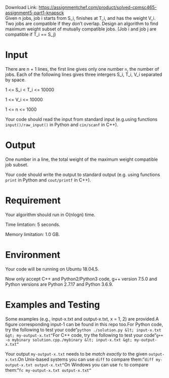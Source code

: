 Download Link: https://assignmentchef.com/product/solved-cpmsc465-assignment5-part1-knapsck
<br>
Given n jobs, job i starts from S_i, finishes at T_i, and has the weight V_i. Two jobs are compatible if they don’t overlap. Design an algorithm to find maximum weight subset of mutually compatible jobs. (Job i and job j are compatible if T_i == S_j)

# Input

There are n + 1 lines, the first line gives only one number `n`, the number of jobs. Each of the following lines gives three intergers S_i, T_i, V_i separated by space.

1 &lt;= S_i &lt; T_i &lt;= 10000

1 &lt;= V_i &lt;= 10000

1 &lt;= n &lt;= 1000

Your code should read the input from standard input (e.g.using functions `input()/raw_input()` in Python and `cin/scanf` in C++).

# Output

One number in a line, the total weight of the maximum weight compatible job subset.

Your code should write the output to standard output (e.g. using functions `print` in Python and `cout/printf` in C++).

# Requirement

Your algorithm should run in O(nlogn) time.

Time limtation: 5 seconds.

Memory limitation: 1.0 GB.

# Environment

Your code will be running on Ubuntu 18.04.5.

Now only accept C++ and Python2/Python3 code, g++ version 7.5.0 and Python versions are Python 2.7.17 and Python 3.6.9.

# Examples and Testing

Some examples (e.g., input-x.txt and output-x.txt, x = 1, 2) are provided.A figure corresponding input-1 can be found in this repo too.For Python code, try the following to test your code“`python ./solution.py &lt; input-x.txt &gt; my-output-x.txt“`For C++ code, try the following to test your code“`g++ -o mybinary solution.cpp./mybinary &lt; input-x.txt &gt; my-output-x.txt“`

Your output `my-output-x.txt` needs to be *match exactly* to the given `output-x.txt`.On Unix-based systems you can use `diff` to compare them:“`diff my-output-x.txt output-x.txt“`On Windows you can use `fc` to compare them:“`fc my-output-x.txt output-x.txt“`